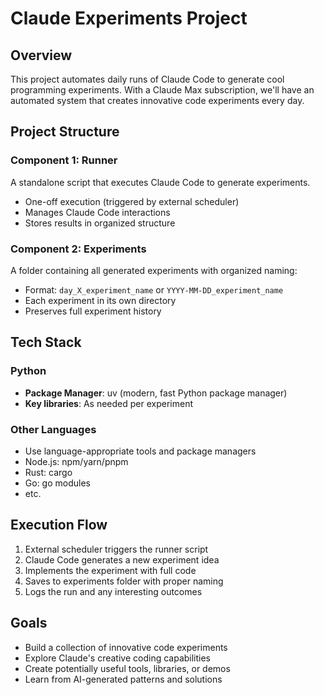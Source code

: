 # Claude Experiments Project

## Overview

This project automates daily runs of Claude Code to generate cool programming experiments. With a Claude Max subscription, we'll have an automated system that creates innovative code experiments every day.

## Project Structure

### Component 1: Runner
A standalone script that executes Claude Code to generate experiments.
- One-off execution (triggered by external scheduler)
- Manages Claude Code interactions
- Stores results in organized structure

### Component 2: Experiments
A folder containing all generated experiments with organized naming:
- Format: `day_X_experiment_name` or `YYYY-MM-DD_experiment_name`
- Each experiment in its own directory
- Preserves full experiment history

## Tech Stack

### Python
- **Package Manager**: uv (modern, fast Python package manager)
- **Key libraries**: As needed per experiment

### Other Languages
- Use language-appropriate tools and package managers
- Node.js: npm/yarn/pnpm
- Rust: cargo
- Go: go modules
- etc.

## Execution Flow

1. External scheduler triggers the runner script
2. Claude Code generates a new experiment idea
3. Implements the experiment with full code
4. Saves to experiments folder with proper naming
5. Logs the run and any interesting outcomes

## Goals

- Build a collection of innovative code experiments
- Explore Claude's creative coding capabilities
- Create potentially useful tools, libraries, or demos
- Learn from AI-generated patterns and solutions